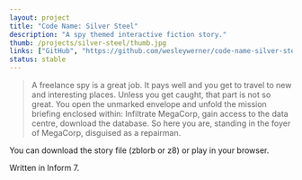 ```yaml
---
layout: project
title: "Code Name: Silver Steel"
description: "A spy themed interactive fiction story."
thumb: /projects/silver-steel/thumb.jpg
links: ["GitHub", "https://github.com/wesleywerner/code-name-silver-steel", "Website", "https://wesleywerner.github.io/code-name-silver-steel/"]
status: stable
---
```


> A freelance spy is a great job. It pays well and you get to travel to new and interesting places. Unless you get caught, that part is not so great. You open the unmarked envelope and unfold the mission briefing enclosed within: Infiltrate MegaCorp, gain access to the data centre, download the database. So here you are, standing in the foyer of MegaCorp, disguised as a repairman.

You can download the story file (zblorb or z8) or play in your browser.

Written in Inform 7.